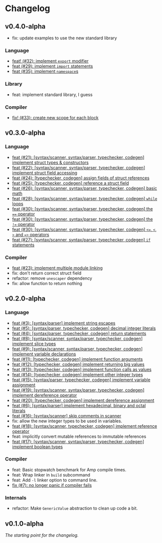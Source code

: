 # Changelog

## v0.4.0-alpha
- fix: update examples to use the new standard library

### Language
- [feat! (#32): implement `export` modifier](https://github.com/amp-lang/amp/issues/32)
- [feat (#29): implement `import` statements](https://github.com/amp-lang/amp/issues/29)
- [feat (#35): implement `namespace`s](https://github.com/amp-lang/amp/issues/35)

### Library
- feat: implement standard library, I guess

### Compiler
- [fix! (#33): create new scope for each block](https://github.com/amp-lang/amp/issues/33)

## v0.3.0-alpha

### Language
- [feat (#21): [syntax/scanner, syntax/parser, typechecker, codegen] implement struct types & constructors](https://github.com/amp-lang/amp/issues/21)
- [feat (#22): [syntax/scanner, syntax/parser, typechecker, codegen] implement struct field accessing](https://github.com/amp-lang/amp/issues/22)
- [feat (#24): [typechecker, codegen] assign fields of struct references](https://github.com/amp-lang/amp/issues/24)
- [feat (#25): [typechecker, codegen] reference a struct field](https://github.com/amp-lang/amp/issues/25)
- [feat (#26): [syntax/scanner, syntax/parser, typechecker, codegen] basic math](https://github.com/amp-lang/amp/issues/26)
- [feat (#28): [syntax/scanner, syntax/parser, typechecker, codegen] `while` loops](https://github.com/amp-lang/amp/issues/28)
- [feat (#30): [syntax/scanner, syntax/parser, typechecker, codegen] the `==` operator](https://github.com/amp-lang/amp/issues/30)
- [feat (#30): [syntax/scanner, syntax/parser, typechecker, codegen] the `!=` operator](https://github.com/amp-lang/amp/issues/30)
- [feat (#30): [syntax/scanner, syntax/parser, typechecker, codegen] `<=`, `<`, `>` and `=>` operators](https://github.com/amp-lang/amp/issues/30)
- [feat (#27): [syntax/scanner, syntax/parser, typechecker, codegen] `if` statements](https://github.com/amp-lang/amp/issues/27)

### Compiler
- [feat (#23): implement multiple module linking](https://github.com/amp-lang/amp/issues/23)
- fix: don't return correct struct field
- refactor: remove `unescaper` dependency
- fix: allow function to return nothing

## v0.2.0-alpha

### Language
- [feat (#3): [syntax/parser] implement string escapes](https://github.com/amp-lang/amp/issues/3)
- [feat (#5): [syntax/parser, typechecker, codegen] decimal integer literals](https://github.com/amp-lang/amp/issues/5)
- [feat (#4): [syntax/parser, typechecker, codegen] return statements](https://github.com/amp-lang/amp/issues/4)
- [feat (#8): [syntax/scanner, syntax/parser, typechecker, codegen] implement slice types](https://github.com/amp-lang/amp/issues/8)
- [feat (#9): [syntax/scanner, syntax/parser, typechecker, codegen] implement variable declarations](https://github.com/amp-lang/amp/issues/9)
- [feat (#11): [typechecker, codegen] implement function arguments](https://github.com/amp-lang/amp/issues/11)
- [feat (#12): [typechecker, codegen] implement returning big values](https://github.com/amp-lang/amp/issues/12)
- [feat (#13): [typechecker, codegen] implement function calls as values](https://github.com/amp-lang/amp/issues/13)
- [feat (#14): [typechecker, codegen] implement other integer types](https://github.com/amp-lang/amp/issues/14)
- [feat (#15): [syntax/parser, typechecker, codegen] implement variable assignment](https://github.com/amp-lang/amp/issues/15)
- [feat (#19): [syntax/scanner, syntax/parser, typechecker, codegen] implement dereference operator](https://github.com/amp-lang/amp/issues/19)
- [feat (#20): [typechecker, codegen] implement dereference assignment](https://github.com/amp-lang/amp/issues/20)
- [feat (#6): [syntax/parser] implement hexadecimal, binary and octal literals](https://github.com/amp-lang/amp/issues/6)
- [feat (#16): [syntax/scanner] skip comments in scanner](https://github.com/amp-lang/amp/issues/16)
- fix: allow the new integer types to be used in variables.
- [feat (#18): [syntax/scanner, typechecker, codegen] implement reference operator](https://github.com/amp-lang/amp/issues/18)
- feat: implicitly convert mutable references to immutable references
- [feat (#17): [syntax/scanner, syntax/parser, typechecker, codegen] implement boolean types](https://github.com/amp-lang/amp/issues/17)

### Compiler
- feat: Basic stopwatch benchmark for Amp compile times.
- feat: Wrap linker in `build` subcommand
- feat: Add `-l` linker option to command line.
- [fix (#7): no longer panic if compiler fails](https://github.com/amp-lang/amp/issues/7)

### Internals
- refactor: Make `GenericValue` abstraction to clean up code a bit.

## v0.1.0-alpha
*The starting point for the changelog.*